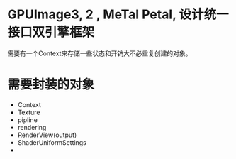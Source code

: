
# GPUImage3, 2 , MeTal Petal,    设计统一接口双引擎框架
需要有一个Context来存储一些状态和开销大不必重复创建的对象。


# 需要封装的对象
- Context
- Texture
- pipline
- rendering
- RenderView(output)
- ShaderUniformSettings
- 

 

